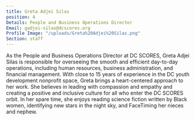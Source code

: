 ```yaml
---
title: Greta Adjei Silas
position: 4
Details: People and Business Operations Director
Email: gadjei-silas@dcscores.org
Profile Image: "/uploads/Greta%20Adjei%20Silas.png"
Section: staff
---
```


As the People and Business Operations Director at DC SCORES, Greta Adjei Silas is responsible for overseeing the smooth and efficient day-to-day operations, including human resources, business administration, and financial management. With close to 15 years of experience in the DC youth development nonprofit space, Greta brings a heart-centered approach to her work. She believes in leading with compassion and empathy and creating a positive and inclusive culture for all who enter the DC SCORES orbit. In her spare time, she enjoys reading science fiction written by Black women, identifying new stars in the night sky, and FaceTiming her nieces and nephew.